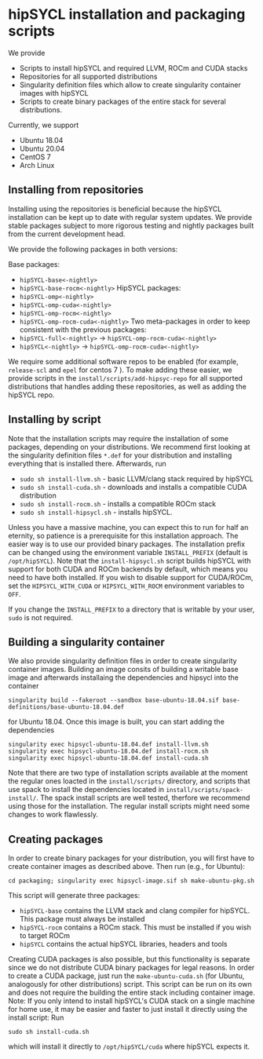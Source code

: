 # hipSYCL installation and packaging scripts

We provide
* Scripts to install hipSYCL and required LLVM, ROCm and CUDA stacks
* Repositories for all supported distributions
* Singularity definition files which allow to create singularity container images with hipSYCL
* Scripts to create binary packages of the entire stack for several distributions.

Currently, we support
* Ubuntu 18.04
* Ubuntu 20.04
* CentOS 7
* Arch Linux

## Installing from repositories
Installing using the repositories is beneficial because the hipSYCL installation can be kept up to date with regular system updates. We provide stable packages subject to more rigorous testing and nightly packages built from the current development head.

We provide the following packages in both versions:

Base packages: 
* `hipSYCL-base<-nightly>`
* `hipSYCL-base-rocm<-nightly>`
HipSYCL packages:
* `hipSYCL-omp<-nightly>`
* `hipSYCL-omp-cuda<-nightly>`
* `hipSYCL-omp-rocm<-nightly>`
* `hipSYCL-omp-rocm-cuda<-nightly>`
Two meta-packages in order to keep consistent with the previous packages:
* `hipSYCL-full<-nightly>` -> `hipSYCL-omp-rocm-cuda<-nightly>`
* `hipSYCL<-nightly>` -> `hipSYCL-omp-rocm-cuda<-nightly>`

We require some additional software repos to be enabled (for example, `release-scl` and `epel` for centos 7 ). To make adding these easier, we provide scripts in the `install/scripts/add-hipsyc-repo` for all supported distributions that handles adding these repositories, as well as adding the hipSYCL repo.

## Installing by script
Note that the installation scripts may require the installation of some packages, depending on your distributions. We recommend first looking at the singularity definition files `*.def` for your distribution and installing everything that is installed there. Afterwards, run

* `sudo sh install-llvm.sh` - basic LLVM/clang stack required by hipSYCL
* `sudo sh install-cuda.sh` - downloads and installs a compatible CUDA distribution
* `sudo sh install-rocm.sh` - installs a compatible ROCm stack
* `sudo sh install-hipsycl.sh` - installs hipSYCL.

Unless you have a massive machine, you can expect this to run for half an eternity, so patience is a prerequisite for this installation approach. The easier way is to use our provided binary packages.
The installation prefix can be changed using the environment variable `INSTALL_PREFIX` (default is `/opt/hipSYCL`). Note that the `install-hipsycl.sh` script builds hipSYCL with support for both CUDA and ROCm backends by default, which means you need to have both installed. If you wish to disable support for CUDA/ROCm, set the `HIPSYCL_WITH_CUDA` or `HIPSYCL_WITH_ROCM` environment variables to `OFF`.

If you change the `INSTALL_PREFIX` to a directory that is writable by your user, `sudo` is not required.

## Building a singularity container
We also provide singularity definition files in order to create singularity container images. Building an image consits of building a writable base image and afterwards installaing the dependencies and hipsycl into the container

```
singularity build --fakeroot --sandbox base-ubuntu-18.04.sif base-definitions/base-ubuntu-18.04.def
```
for Ubuntu 18.04. Once this image is built, you can start adding the dependencies
```
singularity exec hipsycl-ubuntu-18.04.def install-llvm.sh
singularity exec hipsycl-ubuntu-18.04.def install-rocm.sh
singularity exec hipsycl-ubuntu-18.04.def install-cuda.sh
```
Note that there are two type of installation scripts available at the moment the regular ones loacted in the `install/scripts/` directory, and scripts that use spack to install the dependencies located in `install/scripts/spack-install/`. The spack install scripts are well tested, therfore we recommend using those for the installation. The regular install scripts might need some changes to work flawlessly.

## Creating packages
In order to create binary packages for your distribution, you will first have to create container images as described above. Then run (e.g., for Ubuntu):
```
cd packaging; singularity exec hipsycl-image.sif sh make-ubuntu-pkg.sh
```
This script will generate three packages:
* `hipSYCL-base` contains the LLVM stack and clang compiler for hipSYCL. This package must always be installed
* `hipSYCL-rocm` contains a ROCm stack. This must be installed if you wish to target ROCm
* `hipSYCL` contains the actual hipSYCL libraries, headers and tools

Creating CUDA packages is also possible, but this functionality is separate since we do not distribute CUDA binary packages for legal reasons. In order to create a CUDA package, just run the `make-ubuntu-cuda.sh` (for Ubuntu, analogously for other distributions) script. This script can be run on its own and does not require the building the entire stack including container image.
Note: If you only intend to install hipSYCL's CUDA stack on a single machine for home use, it may be easier and faster to just install it directly using the install script: Run
```
sudo sh install-cuda.sh 
```
which will install it directly to `/opt/hipSYCL/cuda` where hipSYCL expects it.
